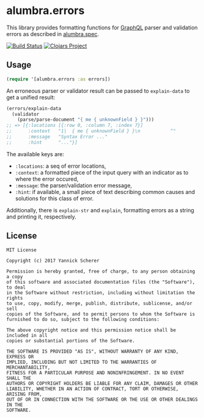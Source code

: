 # alumbra.errors

This library provides formatting functions for [GraphQL][graphql] parser and
validation errors as described in [alumbra.spec][alumbra-spec].

[![Build Status](https://travis-ci.org/alumbra/alumbra.errors.svg?branch=master)](https://travis-ci.org/alumbra/alumbra.errors)
[![Clojars Project](https://img.shields.io/clojars/v/alumbra/errors.svg)](https://clojars.org/alumbra/errors)

[graphql]: http://graphql.org
[alumbra-spec]: https://github.com/alumbra/alumbra.spec

## Usage

```clojure
(require '[alumbra.errors :as errors])
```

An erroneous parser or validator result can be passed to `explain-data` to get
a unified result:

```clojure
(errors/explain-data
  (validator
    (parse/parse-document "{ me { unknownField } }")))
;; => [{:locations [{:row 0, :column 7, :index 7}]
;;      :context   "1|  { me { unknownField } }\n           ^"
;;      :message   "Syntax Error ..."
;;      :hint      "..."}]
```

The available keys are:

- `:locations`: a seq of error locations,
- `:context`: a formatted piece of the input query with an indicator as to where
  the error occured,
- `:message`: the parser/validation error message,
- `:hint`: if available, a small piece of text describing common causes and
  solutions for this class of error.

Additionally, there is `explain-str` and `explain`, formatting errors as a
string and printing it, respectively.

## License

```
MIT License

Copyright (c) 2017 Yannick Scherer

Permission is hereby granted, free of charge, to any person obtaining a copy
of this software and associated documentation files (the "Software"), to deal
in the Software without restriction, including without limitation the rights
to use, copy, modify, merge, publish, distribute, sublicense, and/or sell
copies of the Software, and to permit persons to whom the Software is
furnished to do so, subject to the following conditions:

The above copyright notice and this permission notice shall be included in all
copies or substantial portions of the Software.

THE SOFTWARE IS PROVIDED "AS IS", WITHOUT WARRANTY OF ANY KIND, EXPRESS OR
IMPLIED, INCLUDING BUT NOT LIMITED TO THE WARRANTIES OF MERCHANTABILITY,
FITNESS FOR A PARTICULAR PURPOSE AND NONINFRINGEMENT. IN NO EVENT SHALL THE
AUTHORS OR COPYRIGHT HOLDERS BE LIABLE FOR ANY CLAIM, DAMAGES OR OTHER
LIABILITY, WHETHER IN AN ACTION OF CONTRACT, TORT OR OTHERWISE, ARISING FROM,
OUT OF OR IN CONNECTION WITH THE SOFTWARE OR THE USE OR OTHER DEALINGS IN THE
SOFTWARE.
```
